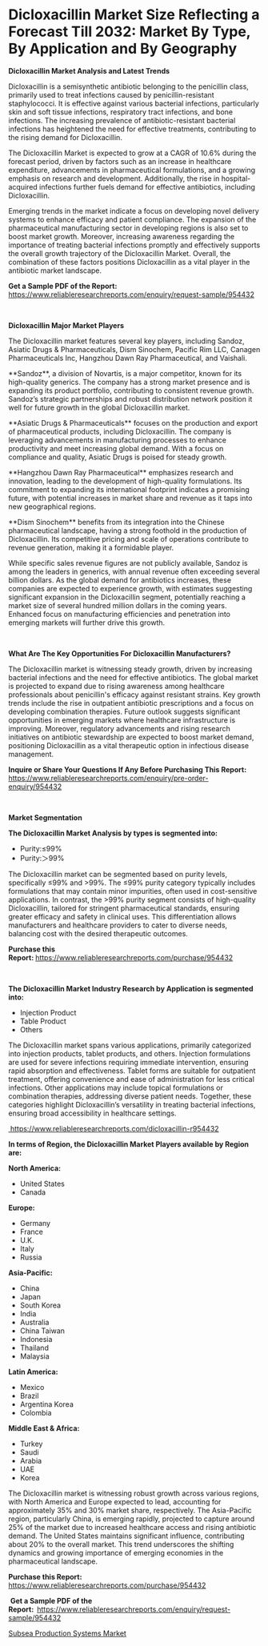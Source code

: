 <p><h1>Dicloxacillin Market Size Reflecting a Forecast Till 2032: Market By Type, By Application and By Geography</h1></p><p><strong>Dicloxacillin Market Analysis and Latest Trends</strong></p>
<p><p>Dicloxacillin is a semisynthetic antibiotic belonging to the penicillin class, primarily used to treat infections caused by penicillin-resistant staphylococci. It is effective against various bacterial infections, particularly skin and soft tissue infections, respiratory tract infections, and bone infections. The increasing prevalence of antibiotic-resistant bacterial infections has heightened the need for effective treatments, contributing to the rising demand for Dicloxacillin.</p><p>The Dicloxacillin Market is expected to grow at a CAGR of 10.6% during the forecast period, driven by factors such as an increase in healthcare expenditure, advancements in pharmaceutical formulations, and a growing emphasis on research and development. Additionally, the rise in hospital-acquired infections further fuels demand for effective antibiotics, including Dicloxacillin. </p><p>Emerging trends in the market indicate a focus on developing novel delivery systems to enhance efficacy and patient compliance. The expansion of the pharmaceutical manufacturing sector in developing regions is also set to boost market growth. Moreover, increasing awareness regarding the importance of treating bacterial infections promptly and effectively supports the overall growth trajectory of the Dicloxacillin Market. Overall, the combination of these factors positions Dicloxacillin as a vital player in the antibiotic market landscape.</p></p>
<p><strong>Get a Sample PDF of the Report:&nbsp;</strong> <a href="https://www.reliableresearchreports.com/enquiry/request-sample/954432?utm_campaign=3090&utm_medium=2&utm_source=Github&utm_content=ia&utm_term=07032025&utm_id=dicloxacillin">https://www.reliableresearchreports.com/enquiry/request-sample/954432</a></p>
<p>&nbsp;</p>
<p><strong>Dicloxacillin Major Market Players</strong></p>
<p><p>The Dicloxacillin market features several key players, including Sandoz, Asiatic Drugs & Pharmaceuticals, Dism Sinochem, Pacific Rim LLC, Canagen Pharmaceuticals Inc, Hangzhou Dawn Ray Pharmaceutical, and Vaishali. </p><p>**Sandoz**, a division of Novartis, is a major competitor, known for its high-quality generics. The company has a strong market presence and is expanding its product portfolio, contributing to consistent revenue growth. Sandoz’s strategic partnerships and robust distribution network position it well for future growth in the global Dicloxacillin market.</p><p>**Asiatic Drugs & Pharmaceuticals** focuses on the production and export of pharmaceutical products, including Dicloxacillin. The company is leveraging advancements in manufacturing processes to enhance productivity and meet increasing global demand. With a focus on compliance and quality, Asiatic Drugs is poised for steady growth.</p><p>**Hangzhou Dawn Ray Pharmaceutical** emphasizes research and innovation, leading to the development of high-quality formulations. Its commitment to expanding its international footprint indicates a promising future, with potential increases in market share and revenue as it taps into new geographical regions.</p><p>**Dism Sinochem** benefits from its integration into the Chinese pharmaceutical landscape, having a strong foothold in the production of Dicloxacillin. Its competitive pricing and scale of operations contribute to revenue generation, making it a formidable player.</p><p>While specific sales revenue figures are not publicly available, Sandoz is among the leaders in generics, with annual revenue often exceeding several billion dollars. As the global demand for antibiotics increases, these companies are expected to experience growth, with estimates suggesting significant expansion in the Dicloxacillin segment, potentially reaching a market size of several hundred million dollars in the coming years. Enhanced focus on manufacturing efficiencies and penetration into emerging markets will further drive this growth.</p></p>
<p>&nbsp;</p>
<p><strong>What Are The Key Opportunities For Dicloxacillin Manufacturers?</strong></p>
<p><p>The Dicloxacillin market is witnessing steady growth, driven by increasing bacterial infections and the need for effective antibiotics. The global market is projected to expand due to rising awareness among healthcare professionals about penicillin's efficacy against resistant strains. Key growth trends include the rise in outpatient antibiotic prescriptions and a focus on developing combination therapies. Future outlook suggests significant opportunities in emerging markets where healthcare infrastructure is improving. Moreover, regulatory advancements and rising research initiatives on antibiotic stewardship are expected to boost market demand, positioning Dicloxacillin as a vital therapeutic option in infectious disease management.</p></p>
<p><strong>Inquire or Share Your Questions If Any Before Purchasing This Report:</strong> <a href="https://www.reliableresearchreports.com/enquiry/pre-order-enquiry/954432?utm_campaign=3090&utm_medium=2&utm_source=Github&utm_content=ia&utm_term=07032025&utm_id=dicloxacillin">https://www.reliableresearchreports.com/enquiry/pre-order-enquiry/954432</a></p>
<p>&nbsp;</p>
<p><strong>Market Segmentation</strong></p>
<p><strong>The Dicloxacillin Market Analysis by types is segmented into:</strong></p>
<p><ul><li>Purity:≤99%</li><li>Purity:＞99%</li></ul></p>
<p><p>The Dicloxacillin market can be segmented based on purity levels, specifically ≤99% and >99%. The ≤99% purity category typically includes formulations that may contain minor impurities, often used in cost-sensitive applications. In contrast, the >99% purity segment consists of high-quality Dicloxacillin, tailored for stringent pharmaceutical standards, ensuring greater efficacy and safety in clinical uses. This differentiation allows manufacturers and healthcare providers to cater to diverse needs, balancing cost with the desired therapeutic outcomes.</p></p>
<p><strong>Purchase this Report:&nbsp;</strong><a href="https://www.reliableresearchreports.com/purchase/954432?utm_campaign=3090&utm_medium=2&utm_source=Github&utm_content=ia&utm_term=07032025&utm_id=dicloxacillin">https://www.reliableresearchreports.com/purchase/954432</a></p>
<p>&nbsp;</p>
<p><strong>The Dicloxacillin Market Industry Research by Application is segmented into:</strong></p>
<p><ul><li>Injection Product</li><li>Table Product</li><li>Others</li></ul></p>
<p><p>The Dicloxacillin market spans various applications, primarily categorized into injection products, tablet products, and others. Injection formulations are used for severe infections requiring immediate intervention, ensuring rapid absorption and effectiveness. Tablet forms are suitable for outpatient treatment, offering convenience and ease of administration for less critical infections. Other applications may include topical formulations or combination therapies, addressing diverse patient needs. Together, these categories highlight Dicloxacillin’s versatility in treating bacterial infections, ensuring broad accessibility in healthcare settings.</p></p>
<p><a href="https://www.reliableresearchreports.com/dicloxacillin-r954432?utm_campaign=3090&utm_medium=2&utm_source=Github&utm_content=ia&utm_term=07032025&utm_id=dicloxacillin">&nbsp;https://www.reliableresearchreports.com/dicloxacillin-r954432</a></p>
<p><strong>In terms of Region, the Dicloxacillin Market Players available by Region are:</strong></p>
<p>
    <p> <strong> North America: </strong>
        <ul>
            <li>United States</li>
            <li>Canada</li>
        </ul>
        </p> 
    <p> <strong> Europe: </strong>
        <ul>
            <li>Germany</li>
            <li>France</li>
            <li>U.K.</li>
            <li>Italy</li>
            <li>Russia</li>
        </ul>
        </p> 
    <p> <strong> Asia-Pacific: </strong>
        <ul>
            <li>China</li>
            <li>Japan</li>
            <li>South Korea</li>
            <li>India</li>
            <li>Australia</li>
            <li>China Taiwan</li>
            <li>Indonesia</li>
            <li>Thailand</li>
            <li>Malaysia</li>
        </ul>
        </p> 
    <p> <strong> Latin America: </strong>
        <ul>
            <li>Mexico</li>
            <li>Brazil</li>
            <li>Argentina Korea</li>
            <li>Colombia</li>
        </ul>
        </p> 
    <p> <strong> Middle East & Africa: </strong>
        <ul>
            <li>Turkey</li>
            <li>Saudi</li>
            <li>Arabia</li>
            <li>UAE</li>
            <li>Korea</li>
        </ul>
    </p>
    </p>
<p><p>The Dicloxacillin market is witnessing robust growth across various regions, with North America and Europe expected to lead, accounting for approximately 35% and 30% market share, respectively. The Asia-Pacific region, particularly China, is emerging rapidly, projected to capture around 25% of the market due to increased healthcare access and rising antibiotic demand. The United States maintains significant influence, contributing about 20% to the overall market. This trend underscores the shifting dynamics and growing importance of emerging economies in the pharmaceutical landscape.</p></p>
<p><strong>Purchase this Report: </strong><a href="https://www.reliableresearchreports.com/purchase/954432?utm_campaign=3090&utm_medium=2&utm_source=Github&utm_content=ia&utm_term=07032025&utm_id=dicloxacillin">https://www.reliableresearchreports.com/purchase/954432</a></p>
<p>&nbsp;<strong>Get a Sample PDF of the Report:&nbsp;&nbsp;</strong><a href="https://www.reliableresearchreports.com/enquiry/request-sample/954432?utm_campaign=3090&utm_medium=2&utm_source=Github&utm_content=ia&utm_term=07032025&utm_id=dicloxacillin">https://www.reliableresearchreports.com/enquiry/request-sample/954432</a></p>
<p><strong></strong></p>
<p><p><a href="https://github.com/kaqiewan/Market-Research-Report-List-1/blob/main/subsea-production-systems-market.md?utm_campaign=3090&utm_medium=2&utm_source=Github&utm_content=ia&utm_term=07032025&utm_id=dicloxacillin">Subsea Production Systems Market</a></p></p>
